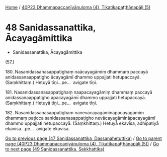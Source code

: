 
[Home](/) / [40P23 Dhammapaccanīyānuloma (4), Tikatikapaṭṭhānapāḷi (5)](../40P23.md)

# 48 Sanidassanattika, Ācayagāmittika

* Sanidassanattika, Ācayagāmittika

(57.)

180\. Nasanidassanasappaṭighaṃ naācayagāmiṃ dhammaṃ paccayā anidassanaappaṭigho ācayagāmī dhammo uppajjati hetupaccayā. (Saṃkhittaṃ.) Hetuyā tīṇi…pe…  avigate tīṇi.

181\. Nasanidassanasappaṭighaṃ naapacayagāmiṃ dhammaṃ paccayā anidassanaappaṭigho apacayagāmī dhammo uppajjati hetupaccayā. (Saṃkhittaṃ.) Hetuyā tīṇi…pe…  avigate tīṇi.

182\. Nasanidassanasappaṭighaṃ nanevācayagāmināpacayagāmiṃ dhammaṃ paṭicca sanidassanasappaṭigho nevācayagāmināpacayagāmī dhammo uppajjati hetupaccayā. (Saṃkhittaṃ.) Hetuyā ekavīsa, adhipatiyā ekavīsa…pe…  avigate ekavīsa.

[Go to previous page (47 Sanidassanattika, Dassanahetuttika)](47.md) / [Go to parent page (40P23 Dhammapaccanīyānuloma (4), Tikatikapaṭṭhānapāḷi (5))](0.md) / [Go to next page (49 Sanidassanattika, Sekkhattika)](49.md)


